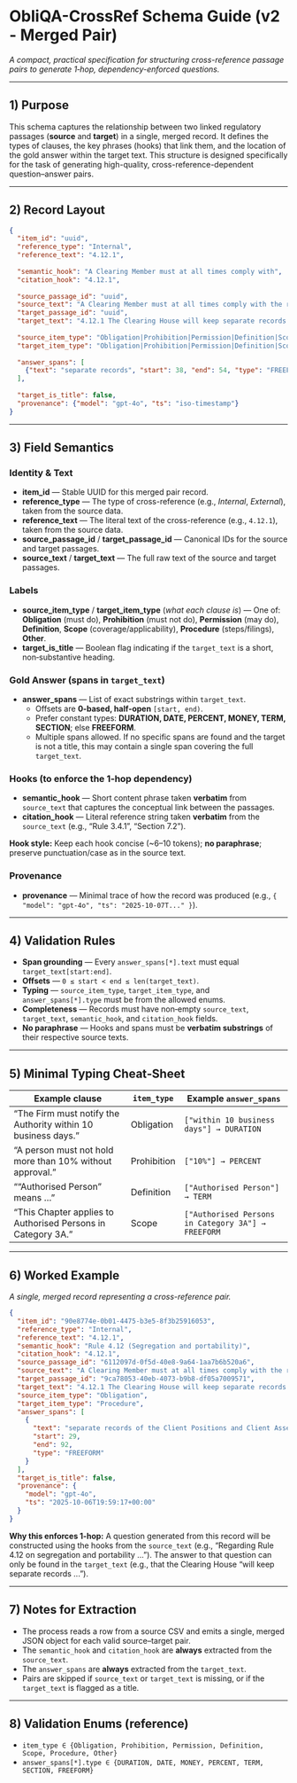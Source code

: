 # ObliQA-CrossRef Schema Guide (v2 - Merged Pair)

*A compact, practical specification for structuring cross-reference passage pairs to generate 1‑hop, dependency-enforced questions.*

---

## 1) Purpose

This schema captures the relationship between two linked regulatory passages (**source** and **target**) in a single, merged record. It defines the types of clauses, the key phrases (hooks) that link them, and the location of the gold answer within the target text. This structure is designed specifically for the task of generating high-quality, cross-reference-dependent question–answer pairs.

---

## 2) Record Layout

```json
{
  "item_id": "uuid",
  "reference_type": "Internal",
  "reference_text": "4.12.1",
  
  "semantic_hook": "A Clearing Member must at all times comply with",
  "citation_hook": "4.12.1",
  
  "source_passage_id": "uuid",
  "source_text": "A Clearing Member must at all times comply with the requirements of Rule 4.12...",
  "target_passage_id": "uuid",
  "target_text": "4.12.1 The Clearing House will keep separate records...",
  
  "source_item_type": "Obligation|Prohibition|Permission|Definition|Scope|Procedure|Other",
  "target_item_type": "Obligation|Prohibition|Permission|Definition|Scope|Procedure|Other",
  
  "answer_spans": [
    {"text": "separate records", "start": 38, "end": 54, "type": "FREEFORM"}
  ],
  
  "target_is_title": false,
  "provenance": {"model": "gpt-4o", "ts": "iso-timestamp"}
}
```

---

## 3) Field Semantics

### Identity & Text
- **item_id** — Stable UUID for this merged pair record.
- **reference_type** — The type of cross-reference (e.g., *Internal*, *External*), taken from the source data.
- **reference_text** — The literal text of the cross-reference (e.g., `4.12.1`), taken from the source data.
- **source_passage_id** / **target_passage_id** — Canonical IDs for the source and target passages.
- **source_text** / **target_text** — The full raw text of the source and target passages.

### Labels
- **source_item_type** / **target_item_type** (*what each clause is*) — One of: **Obligation** (must do), **Prohibition** (must not do), **Permission** (may do), **Definition**, **Scope** (coverage/applicability), **Procedure** (steps/filings), **Other**.
- **target_is_title** — Boolean flag indicating if the `target_text` is a short, non‑substantive heading.

### Gold Answer (spans in `target_text`)
- **answer_spans** — List of exact substrings within `target_text`.
  - Offsets are **0‑based, half‑open** `[start, end)`.
  - Prefer constant types: **DURATION, DATE, PERCENT, MONEY, TERM, SECTION**; else **FREEFORM**.
  - Multiple spans allowed. If no specific spans are found and the target is not a title, this may contain a single span covering the full `target_text`.

### Hooks (to enforce the 1‑hop dependency)
- **semantic_hook** — Short content phrase taken **verbatim** from `source_text` that captures the conceptual link between the passages.
- **citation_hook** — Literal reference string taken **verbatim** from the `source_text` (e.g., “Rule 3.4.1”, “Section 7.2”).

**Hook style:** Keep each hook concise (~6–10 tokens); **no paraphrase**; preserve punctuation/case as in the source text.

### Provenance
- **provenance** — Minimal trace of how the record was produced (e.g., `{ "model": "gpt-4o", "ts": "2025-10-07T..." }`).

---

## 4) Validation Rules

- **Span grounding** — Every `answer_spans[*].text` must equal `target_text[start:end]`.
- **Offsets** — `0 ≤ start < end ≤ len(target_text)`.
- **Typing** — `source_item_type`, `target_item_type`, and `answer_spans[*].type` must be from the allowed enums.
- **Completeness** — Records must have non‑empty `source_text`, `target_text`, `semantic_hook`, and `citation_hook` fields.
- **No paraphrase** — Hooks and spans must be **verbatim substrings** of their respective source texts.

---

## 5) Minimal Typing Cheat‑Sheet

| Example clause | `item_type` | Example `answer_spans` |
|---|---|---|
| “The Firm must notify the Authority within 10 business days.” | Obligation | `["within 10 business days"] → DURATION` |
| “A person must not hold more than 10% without approval.” | Prohibition | `["10%"] → PERCENT` |
| ““Authorised Person” means …” | Definition | `["Authorised Person"] → TERM` |
| “This Chapter applies to Authorised Persons in Category 3A.” | Scope | `["Authorised Persons in Category 3A"] → FREEFORM` |

---

## 6) Worked Example

*A single, merged record representing a cross-reference pair.*

```json
{
  "item_id": "90e8774e-0b01-4475-b3e5-8f3b25916053",
  "reference_type": "Internal",
  "reference_text": "4.12.1",
  "semantic_hook": "Rule 4.12 (Segregation and portability)",
  "citation_hook": "4.12.1",
  "source_passage_id": "6112097d-0f5d-40e8-9a64-1aa7b6b520a6",
  "source_text": "A Clearing Member must at all times comply with the requirements of Rule 4.12 (Segregation and portability).",
  "target_passage_id": "9ca78053-40eb-4073-b9b8-df05a7009571",
  "target_text": "4.12.1 The Clearing House will keep separate records of the Client Positions and Client Assets of each Clearing Member...",
  "source_item_type": "Obligation",
  "target_item_type": "Procedure",
  "answer_spans": [
    {
      "text": "separate records of the Client Positions and Client Assets",
      "start": 29,
      "end": 92,
      "type": "FREEFORM"
    }
  ],
  "target_is_title": false,
  "provenance": {
    "model": "gpt-4o",
    "ts": "2025-10-06T19:59:17+00:00"
  }
}
```

**Why this enforces 1‑hop:** A question generated from this record will be constructed using the hooks from the `source_text` (e.g., “Regarding Rule 4.12 on segregation and portability ...”). The answer to that question can only be found in the `target_text` (e.g., that the Clearing House “will keep separate records ...”).

---

## 7) Notes for Extraction

- The process reads a row from a source CSV and emits a single, merged JSON object for each valid source–target pair.
- The `semantic_hook` and `citation_hook` are **always** extracted from the `source_text`.
- The `answer_spans` are **always** extracted from the `target_text`.
- Pairs are skipped if `source_text` or `target_text` is missing, or if the `target_text` is flagged as a title.

---

## 8) Validation Enums (reference)

- `item_type ∈ {Obligation, Prohibition, Permission, Definition, Scope, Procedure, Other}`
- `answer_spans[*].type ∈ {DURATION, DATE, MONEY, PERCENT, TERM, SECTION, FREEFORM}`

